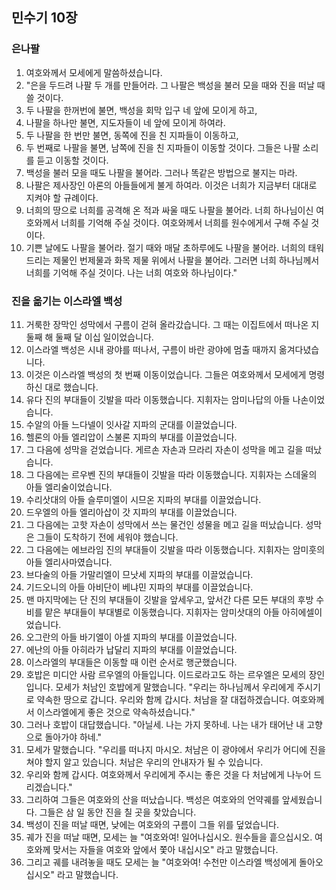 ## 민수기 10장

### 은나팔
1. 여호와께서 모세에게 말씀하셨습니다.
2. "은을 두드려 나팔 두 개를 만들어라. 그 나팔은 백성을 불러 모을 때와 진을 떠날 때 쓸 것이다.
3. 두 나팔을 한꺼번에 불면, 백성을 회막 입구 네 앞에 모이게 하고,
4. 나팔을 하나만 불면, 지도자들이 네 앞에 모이게 하여라.
5. 두 나팔을 한 번만 불면, 동쪽에 진을 친 지파들이 이동하고,
6. 두 번째로 나팔을 불면, 남쪽에 진을 친 지파들이 이동할 것이다. 그들은 나팔 소리를 듣고 이동할 것이다.
7. 백성을 불러 모을 때도 나팔을 불어라. 그러나 똑같은 방법으로 불지는 마라.
8. 나팔은 제사장인 아론의 아들들에게 불게 하여라. 이것은 너희가 지금부터 대대로 지켜야 할 규례이다.
9. 너희의 땅으로 너희를 공격해 온 적과 싸울 때도 나팔을 불어라. 너희 하나님이신 여호와께서 너희를 기억해 주실 것이다. 여호와께서 너희를 원수에게서 구해 주실 것이다.
10. 기쁜 날에도 나팔을 불어라. 절기 때와 매달 초하루에도 나팔을 불어라. 너희의 태워 드리는 제물인 번제물과 화목 제물 위에서 나팔을 불어라. 그러면 너희 하나님께서 너희를 기억해 주실 것이다. 나는 너희 여호와 하나님이다."
### 진을 옮기는 이스라엘 백성
11. 거룩한 장막인 성막에서 구름이 걷혀 올라갔습니다. 그 때는 이집트에서 떠나온 지 둘째 해 둘째 달 이십 일이었습니다.
12. 이스라엘 백성은 시내 광야를 떠나서, 구름이 바란 광야에 멈출 때까지 옮겨다녔습니다.
13. 이것은 이스라엘 백성의 첫 번째 이동이었습니다. 그들은 여호와께서 모세에게 명령하신 대로 했습니다.
14. 유다 진의 부대들이 깃발을 따라 이동했습니다. 지휘자는 암미나답의 아들 나손이었습니다.
15. 수알의 아들 느다넬이 잇사갈 지파의 군대를 이끌었습니다.
16. 헬론의 아들 엘리압이 스불론 지파의 부대를 이끌었습니다.
17. 그 다음에 성막을 걷었습니다. 게르손 자손과 므라리 자손이 성막을 메고 길을 떠났습니다.
18. 그 다음에는 르우벤 진의 부대들이 깃발을 따라 이동했습니다. 지휘자는 스데울의 아들 엘리술이었습니다.
19. 수리삿대의 아들 슬루미엘이 시므온 지파의 부대를 이끌었습니다.
20. 드우엘의 아들 엘리아삽이 갓 지파의 부대를 이끌었습니다.
21. 그 다음에는 고핫 자손이 성막에서 쓰는 물건인 성물을 메고 길을 떠났습니다. 성막은 그들이 도착하기 전에 세워야 했습니다.
22. 그 다음에는 에브라임 진의 부대들이 깃발을 따라 이동했습니다. 지휘자는 암미훗의 아들 엘리사마였습니다.
23. 브다술의 아들 가말리엘이 므낫세 지파의 부대를 이끌었습니다.
24. 기드오니의 아들 아비단이 베냐민 지파의 부대를 이끌었습니다.
25. 맨 마지막에는 단 진의 부대들이 깃발을 앞세우고, 앞서간 다른 모든 부대의 후방 수비를 맡은 부대들이 부대별로 이동했습니다. 지휘자는 암미삿대의 아들 아히에셀이었습니다.
26. 오그란의 아들 바기엘이 아셀 지파의 부대를 이끌었습니다.
27. 에난의 아들 아히라가 납달리 지파의 부대를 이끌었습니다.
28. 이스라엘의 부대들은 이동할 때 이런 순서로 행군했습니다.
29. 호밥은 미디안 사람 르우엘의 아들입니다. 이드로라고도 하는 르우엘은 모세의 장인입니다. 모세가 처남인 호밥에게 말했습니다. "우리는 하나님께서 우리에게 주시기로 약속한 땅으로 갑니다. 우리와 함께 갑시다. 처남을 잘 대접하겠습니다. 여호와께서 이스라엘에게 좋은 것으로 약속하셨습니다."
30. 그러나 호밥이 대답했습니다. "아닐세. 나는 가지 못하네. 나는 내가 태어난 내 고향으로 돌아가야 하네."
31. 모세가 말했습니다. "우리를 떠나지 마시오. 처남은 이 광야에서 우리가 어디에 진을 쳐야 할지 알고 있습니다. 처남은 우리의 안내자가 될 수 있습니다.
32. 우리와 함께 갑시다. 여호와께서 우리에게 주시는 좋은 것을 다 처남에게 나누어 드리겠습니다."
33. 그리하여 그들은 여호와의 산을 떠났습니다. 백성은 여호와의 언약궤를 앞세웠습니다. 그들은 삼 일 동안 진을 칠 곳을 찾았습니다.
34. 백성이 진을 떠날 때면, 낮에는 여호와의 구름이 그들 위를 덮었습니다.
35. 궤가 진을 떠날 때면, 모세는 늘 "여호와여! 일어나십시오. 원수들을 흩으십시오. 여호와께 맞서는 자들을 여호와 앞에서 쫓아 내십시오" 라고 말했습니다.
36. 그리고 궤를 내려놓을 때도 모세는 늘 "여호와여! 수천만 이스라엘 백성에게 돌아오십시오" 라고 말했습니다.